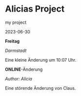 # Alicias Project

my project

2023-06-30

__Freitag__

*Darmstadt*

Eine kleine Änderung um 10:07 Uhr.

 __ONLINE__-Änderung
 
*Author: Alicia* 

Eine störende Änderung von Claus.
